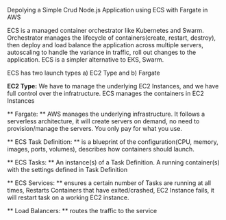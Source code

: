 Depolying a Simple Crud Node.js Application using ECS with Fargate in AWS

ECS is a managed container orchestrator like Kubernetes and Swarm. Orchestrator manages the lifecycle of containers(create, restart, destroy), then deploy and load balance the application across multiple servers, autoscaling to handle the variance in traffic, roll out changes to the application. ECS is a simpler alternative to EKS, Swarm.

ECS has two launch types a) EC2 Type and b) Fargate

**EC2 Type:**
We have to manage the underlying EC2 Instances, and we have full control over the infratructure. ECS manages the containers in EC2 Instances

** Fargate: **
AWS manages the underlying infrastructure. It follows a serverless architecture, it will create servers on demand, no need to provision/manage the servers. You only pay for what you use.

** ECS Task Definition: ** is a blueprint of the configuration(CPU, memory, images, ports, volumes), describes how containers should launch.
 
** ECS Tasks: ** An instance(s) of a Task Definition. A running container(s) with the settings defined in Task Definition

** ECS Services: ** ensures a certain number of Tasks are running at all times, Restarts Containers that have exited/crashed, EC2 Instance fails, it will restart task on a working EC2 instance.

** Load Balancers: ** routes the traffic to the service
